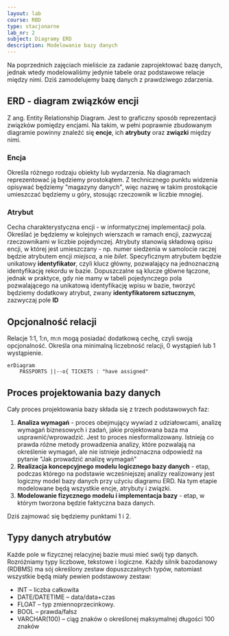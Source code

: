 ```yaml
---
layout: lab
course: RBD
type: stacjonarne
lab_nr: 2
subject: Diagramy ERD
description: Modelowanie bazy danych
---
```

Na poprzednich zajęciach mieliście za zadanie zaprojektować bazę danych, jednak wtedy modelowaliśmy jedynie tabele oraz podstawowe relacje między nimi. Dziś zamodelujemy bazę danych z prawdziwego zdarzenia. 

## ERD - diagram związków encji
Z ang. Entity Relationship Diagram. Jest to graficzny sposób reprezentacji związków pomiędzy encjami. Na takim, w pełni poprawnie zbudowanym diagramie powinny znaleźć się **encje**, ich **atrybuty** oraz **związki** między nimi. 

### Encja
Określa różnego rodzaju obiekty lub wydarzenia. Na diagramach reprezentować ją będziemy prostokątem. Z technicznego punktu widzenia opisywać będziemy "magazyny danych", więc nazwę w takim prostokącie umieszczać będziemy u góry, stosując rzeczownik w liczbie mnogiej.

### Atrybut
Cecha charakterystyczna encji - w informatycznej implementacji pola. Określać je będziemy w kolejnych wierszach w ramach encji, zazwyczaj rzeczownikami w liczbie pojedynczej. Atrybuty stanowią składową opisu encji, w której jest umieszczany - np. numer siedzenia w samolocie raczej będzie atrybutem encji *miejsca*, a nie *bilet*. Specyficznym atrybutem będzie unikatowy **identyfikator**, czyli klucz główny, pozwalający na jednoznaczną identyfikację rekordu w bazie. Dopuszczalne są klucze główne łączone, jednak w praktyce, gdy nie mamy w tabeli pojedynczego pola pozwalającego na unikatową identyfikację wpisu w bazie, tworzyć będziemy dodatkowy atrybut, zwany **identyfikatorem sztucznym**, zazwyczaj pole **ID**

## Opcjonalność relacji
Relacje 1:1, 1:n, m:n mogą posiadać dodatkową cechę, czyli swoją opcjonalność. Określa ona minimalną liczebność relacji, 0 wystąpień lub 1 wystąpienie.

```mermaid
erDiagram
    PASSPORTS ||--o{ TICKETS : "have assigned"
```

## Proces projektowania bazy danych
Cały proces projektowania bazy składa się z trzech podstawowych faz:
1. **Analiza wymagań** - proces obejmujący wywiad z udziałowcami, analizę wymagań biznesowych i zadań, jakie projektowana baza ma usprawnić/wprowadzić. Jest to proces niesformalizowany. Istnieją co prawda różne metody prowadzenia analizy, które pozwalają na określenie wymagań, ale nie istnieje jednoznaczna odpowiedź na pytanie "Jak prowadzić analizę wymagań"
2. **Realizacja koncepcyjnego modelu logicznego bazy danych** - etap, podczas którego na podstawie wcześniejszej analizy realizowany jest logiczny model bazy danych przy użyciu diagramu ERD. Na tym etapie modelowane będą wszystkie encje, atrybuty i związki. 
3. **Modelowanie fizycznego modelu i implementacja bazy** - etap, w którym tworzona będzie faktyczna baza danych.

Dziś zajmować się będziemy punktami 1 i 2. 

## Typy danych atrybutów
Każde pole w fizycznej relacyjnej bazie musi mieć swój typ danych. Rozróżniamy typy liczbowe, tekstowe i logiczne. Każdy silnik bazodanowy (RDBMS) ma sój określony zestaw dopuszczalnych typów, natomiast wszystkie będą miały pewien podstawowy zestaw:

- INT – liczba całkowita
- DATE/DATETIME – data/data+czas
- FLOAT – typ zmiennoprzecinkowy.
- BOOL – prawda/fałsz
- VARCHAR(100) – ciąg znaków o określonej maksymalnej długości 100 znaków